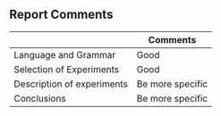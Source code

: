 ## Report Comments

| | Comments |
|- |- |
| Language and Grammar | Good |
| Selection of Experiments| Good |
| Description of experiments | Be more specific |
| Conclusions | Be more specific |